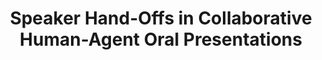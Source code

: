 ---
name: "Speaker Hand Offs In Collaborative Human-Agent"
title: "Speaker Hand-Offs in Collaborative Human-Agent Oral Presentations"
project: null
event: "International Conference on Intelligent Virtual Agents (IVA)"
authors:
- name: "Murali, p."
- name: "Ring, L."
- name: "Trinh, H."
- name: "Asadi, R."
- name: "Bickmore, T."
year: 2018
resources: null
external_url: null
draft: false 
headless: true
---